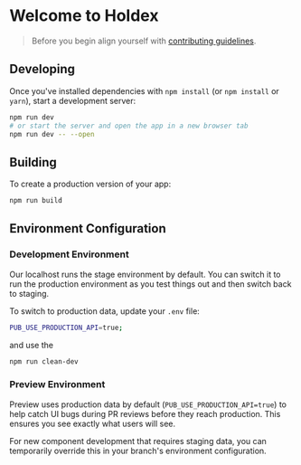 # Welcome to Holdex

> Before you begin align yourself with [contributing guidelines](https://github.com/holdex/developers/blob/main/.github/CONTRIBUTING.md).

## Developing

Once you've installed dependencies with `npm install` (or `npm install` or `yarn`), start a development server:

```bash
npm run dev
# or start the server and open the app in a new browser tab
npm run dev -- --open
```

## Building

To create a production version of your app:

```bash
npm run build
```

## Environment Configuration

### Development Environment

Our localhost runs the stage environment by default. You can switch it to run the production environment as you test things out and then switch back to staging.

To switch to production data, update your `.env` file:

```bash
PUB_USE_PRODUCTION_API=true;
```

and use the

```bash
npm run clean-dev
```

### Preview Environment

Preview uses production data by default (`PUB_USE_PRODUCTION_API=true`) to help catch UI bugs during PR reviews before they reach production. This ensures you see exactly what users will see.

For new component development that requires staging data, you can temporarily override this in your branch's environment configuration.
